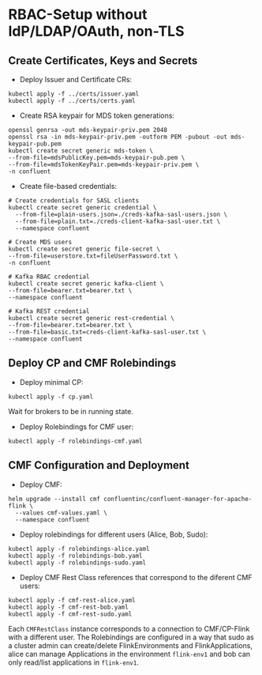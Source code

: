 # RBAC-Setup without IdP/LDAP/OAuth, non-TLS

## Create Certificates, Keys and Secrets
* Deploy Issuer and Certificate CRs:
```shell
kubectl apply -f ../certs/issuer.yaml
kubectl apply -f ../certs/certs.yaml
```
* Create RSA keypair for MDS token generations:
```shell
openssl genrsa -out mds-keypair-priv.pem 2048
openssl rsa -in mds-keypair-priv.pem -outform PEM -pubout -out mds-keypair-pub.pem
kubectl create secret generic mds-token \
--from-file=mdsPublicKey.pem=mds-keypair-pub.pem \
--from-file=mdsTokenKeyPair.pem=mds-keypair-priv.pem \
-n confluent
```

* Create file-based credentials:
```shell
# Create credentials for SASL clients
kubectl create secret generic credential \
  --from-file=plain-users.json=./creds-kafka-sasl-users.json \
  --from-file=plain.txt=./creds-client-kafka-sasl-user.txt \
  --namespace confluent
    
# Create MDS users
kubectl create secret generic file-secret \
--from-file=userstore.txt=fileUserPassword.txt \
-n confluent

# Kafka RBAC credential
kubectl create secret generic kafka-client \
--from-file=bearer.txt=bearer.txt \
--namespace confluent

# Kafka REST credential
kubectl create secret generic rest-credential \
--from-file=bearer.txt=bearer.txt \
--from-file=basic.txt=creds-client-kafka-sasl-user.txt \
--namespace confluent
```

## Deploy CP and CMF Rolebindings
* Deploy minimal CP:
```shell
kubectl apply -f cp.yaml
```
Wait for brokers to be in running state.
* Deploy Rolebindings for CMF user:
```shell
kubectl apply -f rolebindings-cmf.yaml
```

## CMF Configuration and Deployment
* Deploy CMF:
```shell
helm upgrade --install cmf confluentinc/confluent-manager-for-apache-flink \
  --values cmf-values.yaml \
  --namespace confluent
```
* Deploy rolebindings for different users (Alice, Bob, Sudo):
```shell
kubectl apply -f rolebindings-alice.yaml
kubectl apply -f rolebindings-bob.yaml
kubectl apply -f rolebindings-sudo.yaml
```

* Deploy CMF Rest Class references that correspond to the diferent CMF users:
```shell
kubectl apply -f cmf-rest-alice.yaml
kubectl apply -f cmf-rest-bob.yaml
kubectl apply -f cmf-rest-sudo.yaml
```
Each `CMFRestClass` instance corresponds to a connection to CMF/CP-Flink with a different user.
The Rolebindings are configured in a way that sudo as a cluster admin can create/delete FlinkEnvironments and FlinkApplications, alice can manage Applications in the environment `flink-env1` and bob can only read/list applications in `flink-env1`.
